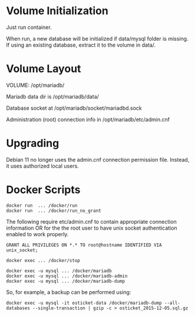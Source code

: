 
Volume Initialization
=====================

Just run container.

When run, a new database will be initialized if data/mysql folder is
missing. If using an existing database, extract it to the volume in data/.


Volume Layout
=============

VOLUME: /opt/mariadb/

Mariadb data dir is /opt/mariadb/data/

Database socket at /opt/mariadb/socket/mariadbd.sock

Administration (root) connection info in /opt/mariadb/etc/admin.cnf


Upgrading
=========

Debian 11 no longer uses the admin.cnf connection permission file. Instead,
it uses authorized local users.


Docker Scripts
==============

    docker run  ... /docker/run
    docker run  ... /docker/run_no_grant

The following require etc/admin.cnf to contain appropriate connection
information OR for the the root user to have unix socket authentication
enabled to work properly.

    GRANT ALL PRIVILEGES ON *.* TO root@hostname IDENTIFIED VIA unix_socket;

    docker exec ... /docker/stop

    docker exec -u mysql ... /docker/mariadb
    docker exec -u mysql ... /docker/mariadb-admin
    docker exec -u mysql ... /docker/mariadb-dump

So, for example, a backup can be performed using:

    docker exec -u mysql -it osticket-data /docker/mariadb-dump --all-databases --single-transaction | gzip -c > osticket_2015-12-05.sql.gz
